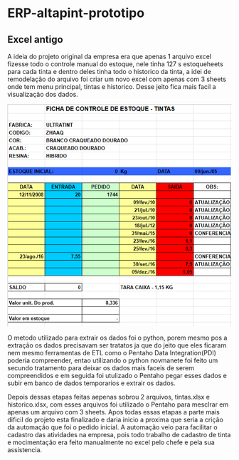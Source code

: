# ERP-altapint-prototipo


<h2>Excel antigo</h2>
<p>
  A ideia do projeto original da empresa era que apenas 1 arquivo excel fizesse todo o controle manual do estoque, nele tinha 127 s estoqueheets para cada tinta e dentro deles tinha todo o historico da tinta, a idei de remodelação do arquivo foi criar um novo excel com apenas com 3 sheets onde tem menu principal, tintas e historico. Desse jeito fica mais facil a visualização dos dados.
</p>

![Excel Antigo](https://github.com/VictorEMF/ERP-altapint-prototipo/blob/main/02%20-%20ARQUIVOS/IMAGEN/EXCEL%20ANTIGO.png)

<p>
  O metodo utilizado para extrair os dados foi o python, porem mesmo pos a extração os dados precisavam ser tratatos ja que do jeito que eles ficaram nem mesmo ferramentas de ETL como o Pentaho Data Integration(PDI) poderia compreender, entao utilizando o python novmanete foi feito um secundo tratamento para deixar os dados mais faceis de serem compreendidos e em seguida foi utulizado o Pentaho pegar esses dados e subir em banco de dados temporarios e extrair os dados. 
</p>


<p>
  Depois dessas etapas feitas aepenas sobrou 2 arquivos, tintas.xlsx e historico.xlsx, com esses arquivos foi utilizado o Pentaho para mesclrar em apenas um arquivo com 3 sheets. Apos todas essas etapas a parte mais dificil do projeto esta finalizado e daria inicio a proxima que seria a crição da automação que foi o pedido inicial.
  A automação veio para facilitar o cadastro das atividades na empresa, pois todo trabalho de cadastro de tinta e mocimentação era feito manualmente no excel pelo chefe e pela sua assistencia.
</p>
